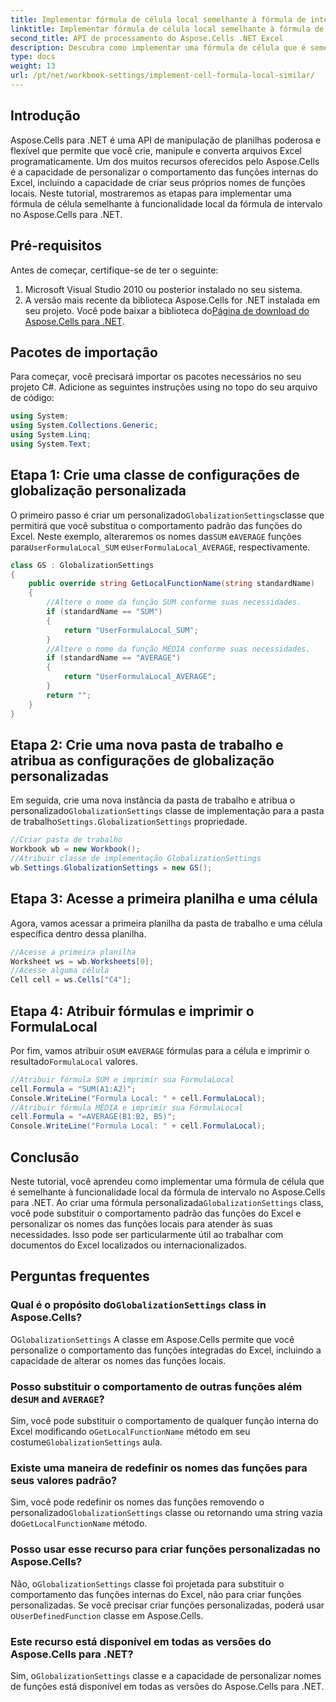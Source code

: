 ```yaml
---
title: Implementar fórmula de célula local semelhante à fórmula de intervalo local
linktitle: Implementar fórmula de célula local semelhante à fórmula de intervalo local
second_title: API de processamento do Aspose.Cells .NET Excel
description: Descubra como implementar uma fórmula de célula que é semelhante à funcionalidade local da fórmula de intervalo no Aspose.Cells para .NET. Aprenda a personalizar nomes de funções integradas do Excel e muito mais.
type: docs
weight: 13
url: /pt/net/workbook-settings/implement-cell-formula-local-similar/
---
```

## Introdução
Aspose.Cells para .NET é uma API de manipulação de planilhas poderosa e flexível que permite que você crie, manipule e converta arquivos Excel programaticamente. Um dos muitos recursos oferecidos pelo Aspose.Cells é a capacidade de personalizar o comportamento das funções internas do Excel, incluindo a capacidade de criar seus próprios nomes de funções locais. Neste tutorial, mostraremos as etapas para implementar uma fórmula de célula semelhante à funcionalidade local da fórmula de intervalo no Aspose.Cells para .NET.
## Pré-requisitos
Antes de começar, certifique-se de ter o seguinte:
1. Microsoft Visual Studio 2010 ou posterior instalado no seu sistema.
2.  A versão mais recente da biblioteca Aspose.Cells for .NET instalada em seu projeto. Você pode baixar a biblioteca do[Página de download do Aspose.Cells para .NET](https://releases.aspose.com/cells/net/).
## Pacotes de importação
Para começar, você precisará importar os pacotes necessários no seu projeto C#. Adicione as seguintes instruções using no topo do seu arquivo de código:
```csharp
using System;
using System.Collections.Generic;
using System.Linq;
using System.Text;
```
## Etapa 1: Crie uma classe de configurações de globalização personalizada
 O primeiro passo é criar um personalizado`GlobalizationSettings`classe que permitirá que você substitua o comportamento padrão das funções do Excel. Neste exemplo, alteraremos os nomes das`SUM` e`AVERAGE` funções para`UserFormulaLocal_SUM` e`UserFormulaLocal_AVERAGE`, respectivamente.
```csharp
class GS : GlobalizationSettings
{
    public override string GetLocalFunctionName(string standardName)
    {
        //Altere o nome da função SUM conforme suas necessidades.
        if (standardName == "SUM")
        {
            return "UserFormulaLocal_SUM";
        }
        //Altere o nome da função MÉDIA conforme suas necessidades.
        if (standardName == "AVERAGE")
        {
            return "UserFormulaLocal_AVERAGE";
        }
        return "";
    }
}
```
## Etapa 2: Crie uma nova pasta de trabalho e atribua as configurações de globalização personalizadas
 Em seguida, crie uma nova instância da pasta de trabalho e atribua o personalizado`GlobalizationSettings` classe de implementação para a pasta de trabalho`Settings.GlobalizationSettings` propriedade.
```csharp
//Criar pasta de trabalho
Workbook wb = new Workbook();
//Atribuir classe de implementação GlobalizationSettings
wb.Settings.GlobalizationSettings = new GS();
```
## Etapa 3: Acesse a primeira planilha e uma célula
Agora, vamos acessar a primeira planilha da pasta de trabalho e uma célula específica dentro dessa planilha.
```csharp
//Acesse a primeira planilha
Worksheet ws = wb.Worksheets[0];
//Acesse alguma célula
Cell cell = ws.Cells["C4"];
```
## Etapa 4: Atribuir fórmulas e imprimir o FormulaLocal
 Por fim, vamos atribuir o`SUM` e`AVERAGE` fórmulas para a célula e imprimir o resultado`FormulaLocal` valores.
```csharp
//Atribuir fórmula SUM e imprimir sua FormulaLocal
cell.Formula = "SUM(A1:A2)";
Console.WriteLine("Formula Local: " + cell.FormulaLocal);
//Atribuir fórmula MÉDIA e imprimir sua FórmulaLocal
cell.Formula = "=AVERAGE(B1:B2, B5)";
Console.WriteLine("Formula Local: " + cell.FormulaLocal);
```
## Conclusão
Neste tutorial, você aprendeu como implementar uma fórmula de célula que é semelhante à funcionalidade local da fórmula de intervalo no Aspose.Cells para .NET. Ao criar uma fórmula personalizada`GlobalizationSettings` class, você pode substituir o comportamento padrão das funções do Excel e personalizar os nomes das funções locais para atender às suas necessidades. Isso pode ser particularmente útil ao trabalhar com documentos do Excel localizados ou internacionalizados.
## Perguntas frequentes
###  Qual é o propósito do`GlobalizationSettings` class in Aspose.Cells?
 O`GlobalizationSettings` A classe em Aspose.Cells permite que você personalize o comportamento das funções integradas do Excel, incluindo a capacidade de alterar os nomes das funções locais.
###  Posso substituir o comportamento de outras funções além de`SUM` and `AVERAGE`?
 Sim, você pode substituir o comportamento de qualquer função interna do Excel modificando o`GetLocalFunctionName` método em seu costume`GlobalizationSettings` aula.
### Existe uma maneira de redefinir os nomes das funções para seus valores padrão?
 Sim, você pode redefinir os nomes das funções removendo o personalizado`GlobalizationSettings` classe ou retornando uma string vazia do`GetLocalFunctionName` método.
### Posso usar esse recurso para criar funções personalizadas no Aspose.Cells?
 Não, o`GlobalizationSettings` classe foi projetada para substituir o comportamento das funções internas do Excel, não para criar funções personalizadas. Se você precisar criar funções personalizadas, poderá usar o`UserDefinedFunction` classe em Aspose.Cells.
### Este recurso está disponível em todas as versões do Aspose.Cells para .NET?
 Sim, o`GlobalizationSettings` classe e a capacidade de personalizar nomes de funções está disponível em todas as versões do Aspose.Cells para .NET.
